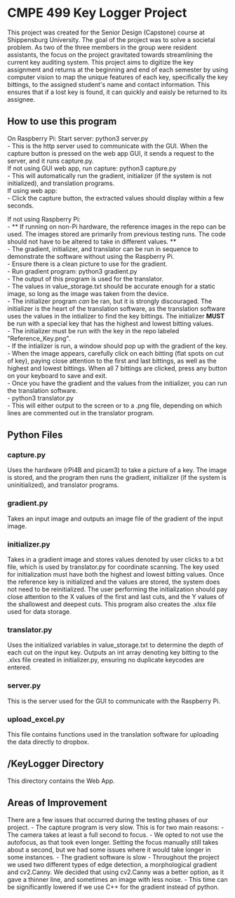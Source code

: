 # CMPE 499 Key Logger Project
This project was created for the Senior Design (Capstone) course at Shippensburg University. The goal of the project was to solve a societal problem. As two of the three members in the group were resident assistants, the focus on the project gravitated towards streamlining the current key auditing system. This project aims to digitize the key assignment and returns at the beginning and end of each semester by using computer vision to map the unique features of each key, specifically the key bittings, to the assigned student's name and contact information. This ensures that if a lost key is found, it can quickly and eaisly be returned to its assignee. 

## How to use this program

On Raspberry Pi:
Start server: python3 server.py  
    - This is the http server used to communicate with the GUI. When the capture button is pressed on the web app GUI, it sends a request to the server, and it runs capture.py.  
If not using GUI web app, run capture: python3 capture.py  
    - This will automatically run the gradient, initializer (if the system is not initialized), and translation programs.  
If using web app:  
    - Click the capture button, the extracted values should display within a few seconds.  

If not using Raspberry Pi:  
    - ** If running on non-Pi hardware, the reference images in the repo can be used. The images stored are primarily from previous testing runs. The code should not have to be altered to take in different values. **  
    - The gradient, initializer, and translator can be run in sequence to demonstrate the software without using the Raspberry Pi.  
    - Ensure there is a clean picture to use for the gradient.  
    - Run gradient program: python3 gradient.py  
        - The output of this program is used for the translator.  
    - The values in value_storage.txt should be accurate enough for a static image, so long as the image was taken from the device.  
    - The initializer program *can* be ran, but it is strongly discouraged. The initializer is the heart of the translation software, as the translation software uses the values in the intializer to find the key bittings. The initializer **MUST** be run with a special key   that has the highest and lowest bitting values.   
        - The initializer must be run with the key in the repo labeled "Reference_Key.png".  
        - If the intializer is run, a window should pop up with the gradient of the key.  
        - When the image appears, carefully click on each bitting (flat spots on cut of key), paying close attention to the first and last bittings, as well as the highest and lowest bittings. When all 7 bittings are clicked, press any button on your keyboard to save and exit.   
    - Once you have the gradient and the values from the initializer, you can run the translation software.  
        - python3 translator.py  
        - This will either output to the screen or to a .png file, depending on which lines are commented out in the translator program.   

## Python Files

### capture.py

Uses the hardware (rPi4B and picam3) to take a picture of a key. The image is stored, and the program then runs the gradient, initializer (if the system is uninitialized), and translator programs.


### gradient.py

Takes an input image and outputs an image file of the gradient of the input image.


### initializer.py

Takes in a gradient image and stores values denoted by user clicks to a txt file, which is used by translator.py for coordinate scanning. The key used for initialization must have both the highest and lowest bitting values. Once the reference key is initialized and the values are stored, the system does not need to be reinitialized. The user performing the initialization should pay close attention to the X values of the first and last cuts, and the Y values of the shallowest and deepest cuts. This program also creates the .xlsx file used for data storage.  


### translator.py

Uses the initialized variables in value_storage.txt to determine the depth of each cut on the input key. Outputs an int array denoting key bitting to the .xlxs file created in initializer.py, ensuring no duplicate keycodes are entered. 


### server.py

This is the server used for the GUI to communicate with the Raspberry Pi.


### upload_excel.py

This file contains functions used in the translation software for uploading the data directly to dropbox. 


## /KeyLogger Directory
This directory contains the Web App. 


## Areas of Improvement

There are a few issues that occurred during the testing phases of our project.
    - The capture program is very slow. This is for two main reasons:
        - The camera takes at least a full second to focus.
            - We opted to not use the autofocus, as that took even longer. Setting the focus manually still takes about a second, but we had some issues where it would take longer in some instances.
        - The gradient software is slow
            - Throughout the project we used two different types of edge detection, a morphological gradient and cv2.Canny. We decided that using cv2.Canny was a better option, as it gave a thinner line, and sometimes an image with less noise.
            - This time can be significantly lowered if we use C++ for the gradient instead of python. 

